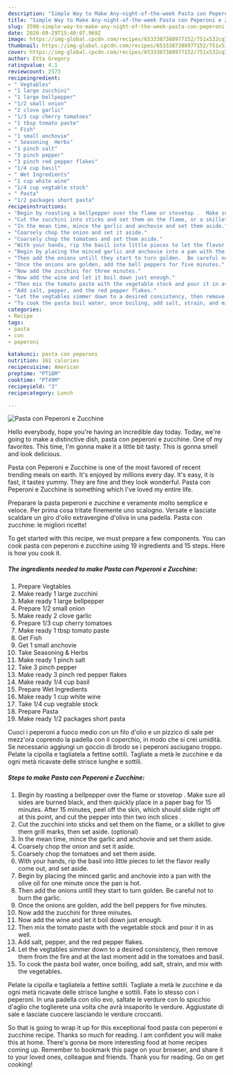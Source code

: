 ```yaml
---
description: "Simple Way to Make Any-night-of-the-week Pasta con Peperoni e Zucchine"
title: "Simple Way to Make Any-night-of-the-week Pasta con Peperoni e Zucchine"
slug: 3590-simple-way-to-make-any-night-of-the-week-pasta-con-peperoni-e-zucchine
date: 2020-09-29T15:40:07.969Z
image: https://img-global.cpcdn.com/recipes/6533387388977152/751x532cq70/pasta-con-peperoni-e-zucchine-recipe-main-photo.jpg
thumbnail: https://img-global.cpcdn.com/recipes/6533387388977152/751x532cq70/pasta-con-peperoni-e-zucchine-recipe-main-photo.jpg
cover: https://img-global.cpcdn.com/recipes/6533387388977152/751x532cq70/pasta-con-peperoni-e-zucchine-recipe-main-photo.jpg
author: Etta Gregory
ratingvalue: 4.1
reviewcount: 2573
recipeingredient:
- " Vegtables"
- "1 large zucchini"
- "1 large bellpepper"
- "1/2 small onion"
- "2 clove garlic"
- "1/3 cup cherry tomatoes"
- "1 tbsp tomato paste"
- " Fish"
- "1 small anchovie"
- " Seasoning  Herbs"
- "1 pinch salt"
- "3 pinch pepper"
- "3 pinch red pepper flakes"
- "1/4 cup basil"
- " Wet Ingredients"
- "1 cup white wine"
- "1/4 cup vegtable stock"
- " Pasta"
- "1/2 packages short pasta"
recipeinstructions:
- "Begin by roasting a bellpepper over the flame or stovetop .  Make sure all sides are burned black, and then quickly place in a paper bag for 15 minutes.  After 15 minutes, peel off the skin, which should slide right off at this point, and cut the pepper into thin two inch slices ."
- "Cut the zucchini into sticks and set them on the flame, or a skillet to give them grill marks, then set aside. (optional)"
- "In the mean time, mince the garlic and anchovie and set them aside."
- "Coarsely chop the onion and set it aside."
- "Coarsely chop the tomatoes and set them aside."
- "With your hands, rip the basil into little pieces to let the flavor really come out, and set aside."
- "Begin by placing the minced garlic and anchovie into a pan with the olive oil for one minute once the pan is hot."
- "Then add the onions untill they start to turn golden.  Be careful not to burn the garlic."
- "Once the onions are golden, add the bell peppers for five minutes."
- "Now add the zucchini for three minutes."
- "Now add the wine and let it boil down just enough."
- "Then mix the tomato paste with the vegetable stock and pour it in as well."
- "Add salt, pepper, and the red pepper flakes."
- "Let the vegtables simmer down to a desired consistency, then remove them from the fire and at the last moment add in the tomatoes and basil."
- "To cook the pasta boil water, once boiling, add salt, strain, and mix with the vegetables."
categories:
- Recipe
tags:
- pasta
- con
- peperoni

katakunci: pasta con peperoni 
nutrition: 161 calories
recipecuisine: American
preptime: "PT18M"
cooktime: "PT49M"
recipeyield: "3"
recipecategory: Lunch

---
```



![Pasta con Peperoni e Zucchine](https://img-global.cpcdn.com/recipes/6533387388977152/751x532cq70/pasta-con-peperoni-e-zucchine-recipe-main-photo.jpg)

Hello everybody, hope you're having an incredible day today. Today, we're going to make a distinctive dish, pasta con peperoni e zucchine. One of my favorites. This time, I'm gonna make it a little bit tasty. This is gonna smell and look delicious.

Pasta con Peperoni e Zucchine is one of the most favored of recent trending meals on earth. It's enjoyed by millions every day. It's easy, it is fast, it tastes yummy. They are fine and they look wonderful. Pasta con Peperoni e Zucchine is something which I've loved my entire life.

Preparare la pasta peperoni e zucchine e veramente molto semplice e veloce. Per prima cosa tritate finemente uno scalogno. Versate e lasciate scaldare un giro d&#39;olio extravergine d&#39;oliva in una padella. Pasta con zucchine: le migliori ricette!


To get started with this recipe, we must prepare a few components. You can cook pasta con peperoni e zucchine using 19 ingredients and 15 steps. Here is how you cook it.

<!--inarticleads1-->

##### The ingredients needed to make Pasta con Peperoni e Zucchine:

1. Prepare  Vegtables
1. Make ready 1 large zucchini
1. Make ready 1 large bellpepper
1. Prepare 1/2 small onion
1. Make ready 2 clove garlic
1. Prepare 1/3 cup cherry tomatoes
1. Make ready 1 tbsp tomato paste
1. Get  Fish
1. Get 1 small anchovie
1. Take  Seasoning &amp; Herbs
1. Make ready 1 pinch salt
1. Take 3 pinch pepper
1. Make ready 3 pinch red pepper flakes
1. Make ready 1/4 cup basil
1. Prepare  Wet Ingredients
1. Make ready 1 cup white wine
1. Take 1/4 cup vegtable stock
1. Prepare  Pasta
1. Make ready 1/2 packages short pasta


Cuoci i peperoni a fuoco medio con un filo d&#39;olio e un pizzico di sale per mezz&#39;ora coprendo la padella con il coperchio, in modo che si crei umidità. Se necessario aggiungi un goccio di brodo se i peperoni asciugano troppo. Pelate la cipolla e tagliatela a fettine sottili. Tagliate a metà le zucchine e da ogni metà ricavate delle strisce lunghe e sottili. 

<!--inarticleads2-->

##### Steps to make Pasta con Peperoni e Zucchine:

1. Begin by roasting a bellpepper over the flame or stovetop .  Make sure all sides are burned black, and then quickly place in a paper bag for 15 minutes.  After 15 minutes, peel off the skin, which should slide right off at this point, and cut the pepper into thin two inch slices .
1. Cut the zucchini into sticks and set them on the flame, or a skillet to give them grill marks, then set aside. (optional)
1. In the mean time, mince the garlic and anchovie and set them aside.
1. Coarsely chop the onion and set it aside.
1. Coarsely chop the tomatoes and set them aside.
1. With your hands, rip the basil into little pieces to let the flavor really come out, and set aside.
1. Begin by placing the minced garlic and anchovie into a pan with the olive oil for one minute once the pan is hot.
1. Then add the onions untill they start to turn golden.  Be careful not to burn the garlic.
1. Once the onions are golden, add the bell peppers for five minutes.
1. Now add the zucchini for three minutes.
1. Now add the wine and let it boil down just enough.
1. Then mix the tomato paste with the vegetable stock and pour it in as well.
1. Add salt, pepper, and the red pepper flakes.
1. Let the vegtables simmer down to a desired consistency, then remove them from the fire and at the last moment add in the tomatoes and basil.
1. To cook the pasta boil water, once boiling, add salt, strain, and mix with the vegetables.


Pelate la cipolla e tagliatela a fettine sottili. Tagliate a metà le zucchine e da ogni metà ricavate delle strisce lunghe e sottili. Fate lo stesso con i peperoni. In una padella con olio evo, saltate le verdure con lo spicchio d&#39;aglio che toglierete una volta che avrà insaporito le verdure. Aggiustate di sale e lasciate cuocere lasciando le verdure croccanti. 

So that is going to wrap it up for this exceptional food pasta con peperoni e zucchine recipe. Thanks so much for reading. I am confident you will make this at home. There's gonna be more interesting food at home recipes coming up. Remember to bookmark this page on your browser, and share it to your loved ones, colleague and friends. Thank you for reading. Go on get cooking!
